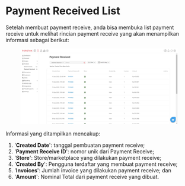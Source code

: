 # Payment Received List

Setelah membuat payment receive, anda bisa membuka list payment receive untuk melihat rincian payment receive yang akan menampilkan informasi sebagai berikut:

<figure><img src="../../.gitbook/assets/Screenshot 2023-04-14 142923.jpg" alt=""><figcaption></figcaption></figure>

Informasi yang ditampilkan mencakup:&#x20;

1. &#x20;'**Created Date**': tanggal pembuatan payment receive;&#x20;
2. '**Payment Receive ID**': nomor unik dari Payment Receive;&#x20;
3. '**Store**': Store/marketplace yang dilakukan payment receive;
4. '**Created By**': Pengguna terdaftar yang membuat payment receive;&#x20;
5. '**Invoices**': Jumlah invoice yang dilakukan payment receive; dan
6. '**Amount**': Nominal Total dari payment receive yang dibuat. &#x20;
